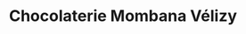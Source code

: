 ---
title: "Chocolaterie Mombana Vélizy"
url: /velizy-villacoublay/chocolaterie-mombana-velizy/
shop: chocolat
---